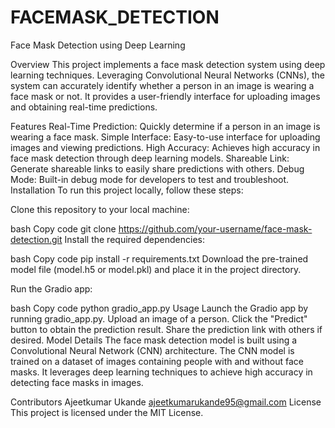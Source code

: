 # FACEMASK_DETECTION
Face Mask Detection using Deep Learning

Overview
This project implements a face mask detection system using deep learning techniques. Leveraging Convolutional Neural Networks (CNNs), the system can accurately identify whether a person in an image is wearing a face mask or not. It provides a user-friendly interface for uploading images and obtaining real-time predictions.

Features
Real-Time Prediction: Quickly determine if a person in an image is wearing a face mask.
Simple Interface: Easy-to-use interface for uploading images and viewing predictions.
High Accuracy: Achieves high accuracy in face mask detection through deep learning models.
Shareable Link: Generate shareable links to easily share predictions with others.
Debug Mode: Built-in debug mode for developers to test and troubleshoot.
Installation
To run this project locally, follow these steps:

Clone this repository to your local machine:

bash
Copy code
git clone https://github.com/your-username/face-mask-detection.git
Install the required dependencies:

bash
Copy code
pip install -r requirements.txt
Download the pre-trained model file (model.h5 or model.pkl) and place it in the project directory.

Run the Gradio app:

bash
Copy code
python gradio_app.py
Usage
Launch the Gradio app by running gradio_app.py.
Upload an image of a person.
Click the "Predict" button to obtain the prediction result.
Share the prediction link with others if desired.
Model Details
The face mask detection model is built using a Convolutional Neural Network (CNN) architecture. The CNN model is trained on a dataset of images containing people with and without face masks. It leverages deep learning techniques to achieve high accuracy in detecting face masks in images.

Contributors
Ajeetkumar Ukande ajeetkumarukande95@gmail.com
License
This project is licensed under the MIT License.





